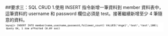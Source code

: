 ##要求三：SQL CRUD
1.使用 INSERT 指令新增一筆資料到 member 資料表中，這筆資料的 username 和 password 欄位必須是 test。接著繼續新增至少 4 筆隨意的資料。
![image](https://github.com/ismeleft/wehelp-stage1/blob/main/week5/%E6%AD%A5%E9%A9%9F%E6%88%AA%E5%9C%96/3-1.png)
